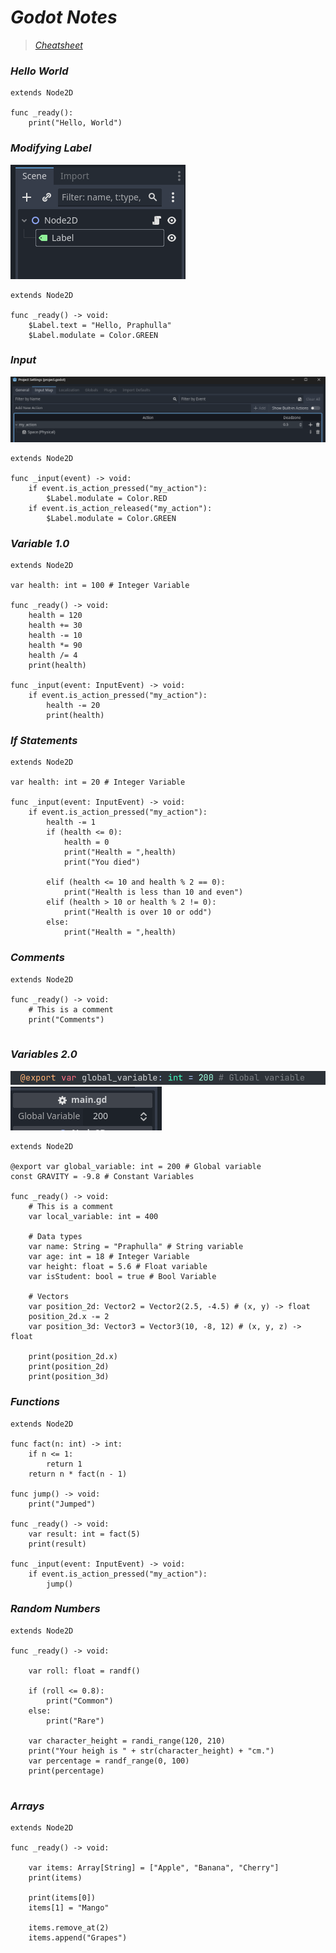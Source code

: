 # *Godot Notes*

> [*Cheatsheet*](https://godot.community/topic/78/gdscript-cheatsheet/2)

### *Hello World*

```
extends Node2D

func _ready():
    print("Hello, World")
```

### *Modifying Label*

![alt text](image.png)

```
extends Node2D

func _ready() -> void:
	$Label.text = "Hello, Praphulla"
	$Label.modulate = Color.GREEN
```

### *Input*

![alt text](image-1.png)

```
extends Node2D

func _input(event) -> void:
	if event.is_action_pressed("my_action"):
		$Label.modulate = Color.RED
	if event.is_action_released("my_action"):
		$Label.modulate = Color.GREEN
```

### *Variable 1.0*

```
extends Node2D

var health: int = 100 # Integer Variable

func _ready() -> void:
	health = 120
	health += 30
	health -= 10
	health *= 90
	health /= 4
	print(health)
	
func _input(event: InputEvent) -> void:
	if event.is_action_pressed("my_action"):
		health -= 20
		print(health)
```

### *If Statements*

```
extends Node2D

var health: int = 20 # Integer Variable
	
func _input(event: InputEvent) -> void:
	if event.is_action_pressed("my_action"):
		health -= 1
		if (health <= 0):
			health = 0
			print("Health = ",health)
			print("You died")
		
		elif (health <= 10 and health % 2 == 0):
			print("Health is less than 10 and even")
		elif (health > 10 or health % 2 != 0):
			print("Health is over 10 or odd")
		else:
			print("Health = ",health)
```

### *Comments*

```
extends Node2D

func _ready() -> void:
	# This is a comment
	print("Comments")
	
```

### *Variables 2.0*

![alt text](image-2.png)
![alt text](image-3.png)

```
extends Node2D

@export var global_variable: int = 200 # Global variable 
const GRAVITY = -9.8 # Constant Variables

func _ready() -> void:
	# This is a comment
	var local_variable: int = 400
	
	# Data types
	var name: String = "Praphulla" # String variable
	var age: int = 18 # Integer Variable
	var height: float = 5.6 # Float variable
	var isStudent: bool = true # Bool Variable
	
	# Vectors
	var position_2d: Vector2 = Vector2(2.5, -4.5) # (x, y) -> float
	position_2d.x -= 2
	var position_3d: Vector3 = Vector3(10, -8, 12) # (x, y, z) -> float
	
	print(position_2d.x)
	print(position_2d)
	print(position_3d)

```

### *Functions*

```
extends Node2D

func fact(n: int) -> int:
	if n <= 1:
		return 1
	return n * fact(n - 1)

func jump() -> void:
	print("Jumped")

func _ready() -> void:
	var result: int = fact(5)
	print(result)

func _input(event: InputEvent) -> void:
	if event.is_action_pressed("my_action"):
		jump()

```

### *Random Numbers*

```
extends Node2D

func _ready() -> void:
	
	var roll: float = randf()
	
	if (roll <= 0.8):
		print("Common")
	else:
		print("Rare")
		
	var character_height = randi_range(120, 210)
	print("Your heigh is " + str(character_height) + "cm.")
	var percentage = randf_range(0, 100)
	print(percentage)
			
```

### *Arrays*

```
extends Node2D

func _ready() -> void:
	
	var items: Array[String] = ["Apple", "Banana", "Cherry"]
	print(items)
	
	print(items[0])
	items[1] = "Mango"
	
	items.remove_at(2)
	items.append("Grapes")
```